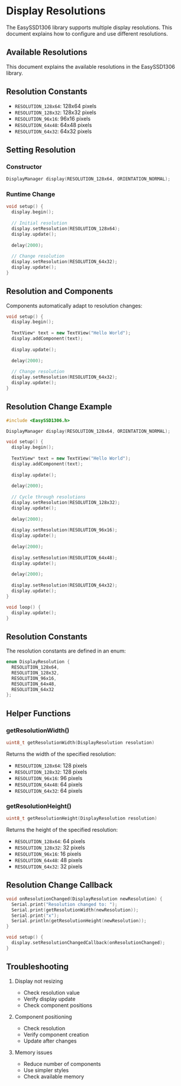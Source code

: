 # Display Resolutions

The EasySSD1306 library supports multiple display resolutions. This document explains how to configure and use different resolutions.

## Available Resolutions

This document explains the available resolutions in the EasySSD1306 library.

## Resolution Constants

- `RESOLUTION_128x64`: 128x64 pixels
- `RESOLUTION_128x32`: 128x32 pixels
- `RESOLUTION_96x16`: 96x16 pixels
- `RESOLUTION_64x48`: 64x48 pixels
- `RESOLUTION_64x32`: 64x32 pixels

## Setting Resolution

### Constructor

```cpp
DisplayManager display(RESOLUTION_128x64, ORIENTATION_NORMAL);
```

### Runtime Change

```cpp
void setup() {
  display.begin();
  
  // Initial resolution
  display.setResolution(RESOLUTION_128x64);
  display.update();
  
  delay(2000);
  
  // Change resolution
  display.setResolution(RESOLUTION_64x32);
  display.update();
}
```

## Resolution and Components

Components automatically adapt to resolution changes:

```cpp
void setup() {
  display.begin();
  
  TextView* text = new TextView("Hello World");
  display.addComponent(text);
  
  display.update();
  
  delay(2000);
  
  // Change resolution
  display.setResolution(RESOLUTION_64x32);
  display.update();
}
```

## Resolution Change Example

```cpp
#include <EasySSD1306.h>

DisplayManager display(RESOLUTION_128x64, ORIENTATION_NORMAL);

void setup() {
  display.begin();
  
  TextView* text = new TextView("Hello World");
  display.addComponent(text);
  
  display.update();
  
  delay(2000);
  
  // Cycle through resolutions
  display.setResolution(RESOLUTION_128x32);
  display.update();
  
  delay(2000);
  
  display.setResolution(RESOLUTION_96x16);
  display.update();
  
  delay(2000);
  
  display.setResolution(RESOLUTION_64x48);
  display.update();
  
  delay(2000);
  
  display.setResolution(RESOLUTION_64x32);
  display.update();
}

void loop() {
  display.update();
}
```

## Resolution Constants

The resolution constants are defined in an enum:

```cpp
enum DisplayResolution {
  RESOLUTION_128x64,
  RESOLUTION_128x32,
  RESOLUTION_96x16,
  RESOLUTION_64x48,
  RESOLUTION_64x32
};
```

## Helper Functions

### getResolutionWidth()

```cpp
uint8_t getResolutionWidth(DisplayResolution resolution)
```

Returns the width of the specified resolution:
- `RESOLUTION_128x64`: 128 pixels
- `RESOLUTION_128x32`: 128 pixels
- `RESOLUTION_96x16`: 96 pixels
- `RESOLUTION_64x48`: 64 pixels
- `RESOLUTION_64x32`: 64 pixels

### getResolutionHeight()

```cpp
uint8_t getResolutionHeight(DisplayResolution resolution)
```

Returns the height of the specified resolution:
- `RESOLUTION_128x64`: 64 pixels
- `RESOLUTION_128x32`: 32 pixels
- `RESOLUTION_96x16`: 16 pixels
- `RESOLUTION_64x48`: 48 pixels
- `RESOLUTION_64x32`: 32 pixels

## Resolution Change Callback

```cpp
void onResolutionChanged(DisplayResolution newResolution) {
  Serial.print("Resolution changed to: ");
  Serial.print(getResolutionWidth(newResolution));
  Serial.print("x");
  Serial.println(getResolutionHeight(newResolution));
}

void setup() {
  display.setResolutionChangedCallback(onResolutionChanged);
}
```

## Troubleshooting

1. Display not resizing
   - Check resolution value
   - Verify display update
   - Check component positions

2. Component positioning
   - Check resolution
   - Verify component creation
   - Update after changes

3. Memory issues
   - Reduce number of components
   - Use simpler styles
   - Check available memory 